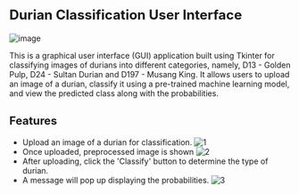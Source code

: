 # <span style="font-size:24px;">Durian Classification User Interface</span>
![image](https://github.com/tracyyy19/DurianClassification-UI/assets/86280484/5cc38e37-be73-4d29-b645-636104d75496)


This is a graphical user interface (GUI) application built using Tkinter for classifying images of durians into different categories, namely, D13 - Golden Pulp, D24 - Sultan Durian and D197 - Musang King. It allows users to upload an image of a durian, classify it using a pre-trained machine learning model, and view the predicted class along with the probabilities.

## <span style="font-size:20px;">Features</span>

- Upload an image of a durian for classification.
 ![1](https://github.com/tracyyy19/DurianClassification-UI/assets/86280484/d02cbb2d-370c-4137-b38f-a2b5f2a7b941)
- Once uploaded, preprocessed image is shown
![2](https://github.com/tracyyy19/DurianClassification-UI/assets/86280484/c1f33435-62db-4f70-a508-2724cf8bbf66)
- After uploading, click the 'Classify' button to determine the type of durian.
- A message will pop up displaying the probabilities.
![3](https://github.com/tracyyy19/DurianClassification-UI/assets/86280484/a3d53cf0-355f-4ac7-9021-74c5ec0efa71)
